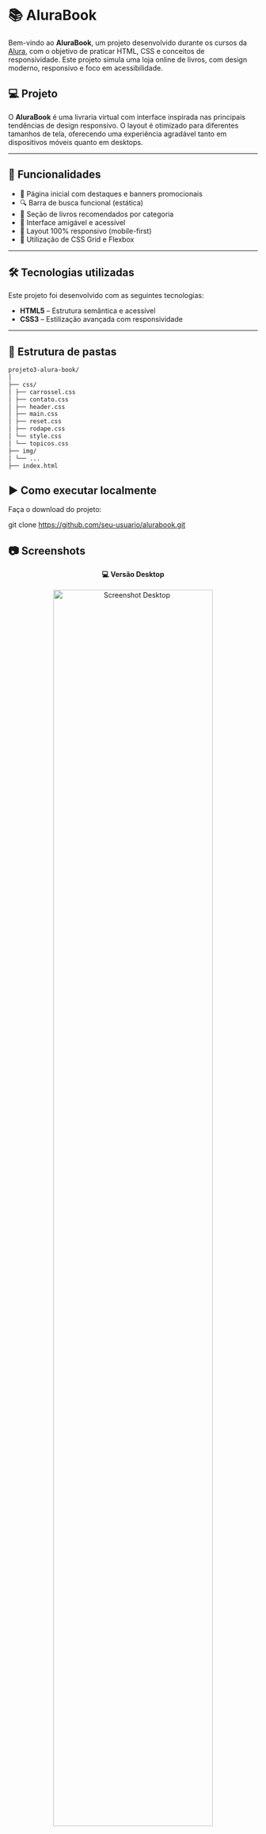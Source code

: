 # 📚 AluraBook

Bem-vindo ao **AluraBook**, um projeto desenvolvido durante os cursos da [Alura](https://www.alura.com.br/), com o objetivo de praticar HTML, CSS e conceitos de responsividade. Este projeto simula uma loja online de livros, com design moderno, responsivo e foco em acessibilidade.

## 💻 Projeto

O **AluraBook** é uma livraria virtual com interface inspirada nas principais tendências de design responsivo. O layout é otimizado para diferentes tamanhos de tela, oferecendo uma experiência agradável tanto em dispositivos móveis quanto em desktops.

---

## 🚀 Funcionalidades

- 🎯 Página inicial com destaques e banners promocionais
- 🔍 Barra de busca funcional (estática)
- 📖 Seção de livros recomendados por categoria
- 🧠 Interface amigável e acessível
- 📱 Layout 100% responsivo (mobile-first)
- 🧩 Utilização de CSS Grid e Flexbox

---

## 🛠️ Tecnologias utilizadas

Este projeto foi desenvolvido com as seguintes tecnologias:

- **HTML5** – Estrutura semântica e acessível
- **CSS3** – Estilização avançada com responsividade

---

## 📁 Estrutura de pastas

```bash
projeto3-alura-book/
│
├── css/
│ ├── carrossel.css
│ ├── contato.css
│ ├── header.css
│ ├── main.css
│ ├── reset.css
│ ├── rodape.css
│ └── style.css   
│ └── topicos.css
├── img/
│ └── ...
├── index.html  
````
## ▶️ Como executar localmente
Faça o download do projeto:

git clone https://github.com/seu-usuario/alurabook.git

## 📷 Screenshots

<p align="center">
  <strong>💻 Versão Desktop</strong><br><br>
  <img src="https://github.com/user-attachments/assets/e213a9d0-e558-4383-a7ca-2a13a58af38c" alt="Screenshot Desktop" width="80%"/>
</p>

<br>

<p align="center">
  <strong>📱 Versão Mobile</strong><br><br>
  <img src="https://github.com/user-attachments/assets/9fd9ba04-bbb4-424e-bfbb-89f0197e7190" alt="Screenshot Mobile" width="35%"/>
</p>

## ✍️ Autor
Este projeto foi desenvolvido por João Victor.
Entre em contato:

GitHub: yJoaoVictor10

LinkedIn: João Victor Nascimento Adão

## 🌐 Meu Portfólio Online

Confira meus projetos e habilidades nos links abaixo:

🔗 **Versão hospedada no Vercel**  
https://alurabook-drab-nine.vercel.app/

🔗 **Versão hospedada no GitHub Pages**  
https://yjoaovictor10.github.io/alurabook/

